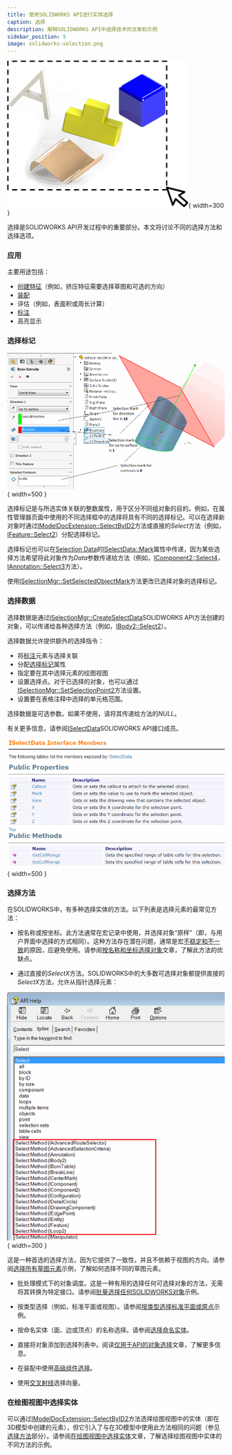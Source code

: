 ```yaml
---
title: 使用SOLIDWORKS API进行实体选择
caption: 选择
description: 解释SOLIDWORKS API中选择技术的文章和示例
sidebar_position: 5
image: solidworks-selection.png
---
```

![SOLIDWORKS API中的选择](solidworks-selection.png){ width=300 }

选择是SOLIDWORKS API开发过程中的重要部分。本文将讨论不同的选择方法和选择选项。

### 应用

主要用途包括：

* [创建特征](/docs/codestack/solidworks-api/document/features-manager)（例如，挤压特征需要选择草图和可选的方向）
* [装配](/docs/codestack/solidworks-api/document/assembly/mates)
* 评估（例如，表面积或周长计算）
* [标注](/docs/codestack/solidworks-api/document/dimensions)
* 高亮显示

### 选择标记

![挤压特征的选择标记](selection-marks-for-extrude-feature.png){ width=500 }

选择标记是与所选实体关联的整数属性，用于区分不同组对象的目的。例如，在属性管理器页面中使用的不同选择框中的选择将具有不同的选择标记。可以在选择新对象时通过[IModelDocExtension::SelectByID2](https://help.solidworks.com/2012/english/api/sldworksapi/solidworks.interop.sldworks~solidworks.interop.sldworks.imodeldocextension~selectbyid2.html)方法或直接的*Select*方法（例如，[IFeature::Select2](https://help.solidworks.com/2012/english/api/sldworksapi/solidworks.interop.sldworks~solidworks.interop.sldworks.ifeature~select2.html)）分配选择标记。

选择标记也可以在[Selection Data](#selection-data)的[ISelectData::Mark](https://help.solidworks.com/2016/english/api/sldworksapi/SolidWorks.Interop.sldworks~SolidWorks.Interop.sldworks.ISelectData~Mark.html)属性中传递，因为某些选择方法希望将此对象作为*Data*参数传递给方法（例如，[IComponent2::Select4](https://help.solidworks.com/2012/english/api/sldworksapi/SOLIDWORKS.Interop.sldworks~SOLIDWORKS.Interop.sldworks.IComponent2~Select4.html)，[IAnnotation::Select3](https://help.solidworks.com/2012/english/api/sldworksapi/SolidWorks.Interop.sldworks~SolidWorks.Interop.sldworks.IAnnotation~Select3.html)方法）。

使用[ISelectionMgr::SetSelectedObjectMark](https://help.solidworks.com/2012/english/api/sldworksapi/SolidWorks.Interop.sldworks~SolidWorks.Interop.sldworks.ISelectionMgr~SetSelectedObjectMark.html)方法更改已选择对象的选择标记。

### 选择数据

选择数据是通过[ISelectionMgr::CreateSelectData](https://help.solidworks.com/2012/english/api/sldworksapi/solidworks.interop.sldworks~solidworks.interop.sldworks.iselectionmgr~createselectdata.html)SOLIDWORKS API方法创建的对象，可以传递给各种选择方法（例如，[IBody2::Select2](https://help.solidworks.com/2012/english/api/sldworksapi/SOLIDWORKS.Interop.sldworks~SOLIDWORKS.Interop.sldworks.IBody2~Select2.html)）。

选择数据允许提供额外的选择指令：

* 将[标注](/docs/codestack/solidworks-api/adornment/callouts)元素与选择关联
* 分配[选择标记](#选择标记)属性
* 指定要在其中选择元素的绘图视图
* 设置选择点。对于已选择的对象，也可以通过[ISelectionMgr::SetSelectionPoint2](https://help.solidworks.com/2012/english/api/sldworksapi/SolidWorks.Interop.sldworks~SolidWorks.Interop.sldworks.ISelectionMgr~SetSelectionPoint2.html)方法设置。
* 设置要在表格注释中选择的单元格范围。

选择数据是可选参数。如果不使用，请将其传递给方法的*NULL*。

有关更多信息，请参阅[ISelectData](https://help.solidworks.com/2012/english/api/sldworksapi/SolidWorks.Interop.sldworks~SolidWorks.Interop.sldworks.ISelectData_members.html)SOLIDWORKS API接口成员。

![ISelectData接口成员](select-data-interface-members.png){ width=500 }

### 选择方法

在SOLIDWORKS中，有多种选择实体的方法。以下列表是选择元素的最常见方法：

* 按名称或按坐标。此方法通常在宏记录中使用，并选择对象“原样”（即，与用户界面中选择的方式相同）。这种方法存在潜在问题，通常是宏[不稳定和不一致](/docs/codestack/solidworks-api/troubleshooting/macros/selection-inconsistency)的原因，应避免使用。请参阅[按名称和坐标选择对象](select-by-id)文章，了解此方法的优缺点。

* 通过直接的*SelectX*方法。SOLIDWORKS中的大多数可选择对象都提供直接的*SelectX*方法，允许从指针选择元素：

![SOLIDWORKS对象的直接SelectX方法](objects-select-method-api-help.png){ width=300 }

这是一种首选的选择方法，因为它提供了一致性，并且不依赖于视图的方向。请参阅[选择所有草图元素](select-all-sketch-elements)示例，了解如何选择不同的草图元素。

* 批处理模式下的对象调度。这是一种有用的选择任何可选择对象的方法，无需将其转换为特定接口。请参阅[批量选择任何SOLIDWORKS对象](select-objects)示例。

* 按类型选择（例如，标准平面或视图）。请参阅[按类型选择标准平面或原点](select-standard-ref-geometry)示例。

* 按命名实体（面、边或顶点）的名称选择。请参阅[选择命名实体](select-named-entity)。

* 直接将对象添加到选择列表中。阅读[仅用于API的对象选择](api-only-selection)文章，了解更多信息。

* 在装配中使用[高级组件选择](https://help.solidworks.com/2012/english/api/sldworksapi/Use_Advanced_Component_Selection_Example_VB.htm)。

* 使用[交叉射线](https://help.solidworks.com/2012/english/api/sldworksapi/Select_Objects_Using_Intersecting_Ray_Example_VB.htm)选择向量。

### 在绘图视图中选择实体

可以通过[IModelDocExtension::SelectByID2](https://help.solidworks.com/2012/english/api/sldworksapi/solidworks.interop.sldworks~solidworks.interop.sldworks.imodeldocextension~selectbyid2.html)方法选择绘图视图中的实体（即在3D模型中创建的元素），但它引入了与在3D模型中使用此方法相同的问题（参见[选择方法](#选择方法)部分）。请参阅[在绘图视图中选择实体](drawing-view-entities)文章，了解选择绘图视图中实体的不同方法的示例。